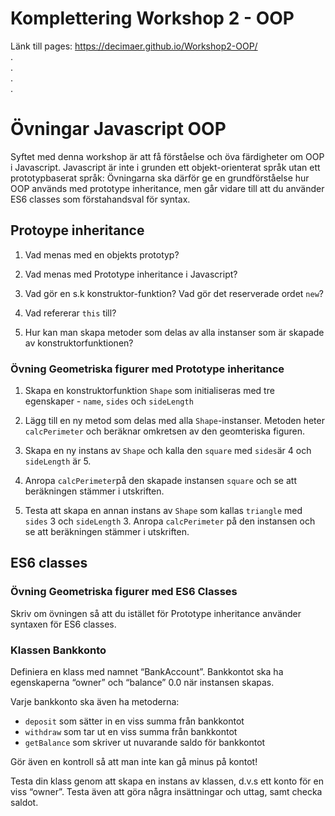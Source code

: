 # Komplettering Workshop 2 - OOP

Länk till pages: https://decimaer.github.io/Workshop2-OOP/  
.  
.  
.  
.

# Övningar Javascript OOP

Syftet med denna workshop är att få förståelse och öva färdigheter om OOP i Javascript. Javascript är inte i grunden ett objekt-orienterat språk utan ett prototypbaserat språk: Övningarna ska därför ge en grundförståelse hur OOP används med prototype inheritance, men går vidare till att du använder ES6 classes som förstahandsval för syntax.

## Protoype inheritance

1. Vad menas med en objekts prototyp?

2. Vad menas med Prototype inheritance i Javascript?

3. Vad gör en s.k konstruktor-funktion? Vad gör det reserverade ordet `new`?

4. Vad refererar `this` till?

5. Hur kan man skapa metoder som delas av alla instanser som är skapade av konstruktorfunktionen?

### Övning Geometriska figurer med Prototype inheritance

1. Skapa en konstruktorfunktion `Shape` som initialiseras med tre egenskaper - `name`, `sides` och `sideLength`

2. Lägg till en ny metod som delas med alla `Shape`-instanser. Metoden heter `calcPerimeter` och beräknar omkretsen av den geomteriska figuren.

3. Skapa en ny instans av `Shape` och kalla den `square` med `sides`är 4 och `sideLength` är 5.

4. Anropa `calcPerimeter`på den skapade instansen `square` och se att beräkningen stämmer i utskriften.

5. Testa att skapa en annan instans av `Shape` som kallas `triangle` med `sides` 3 och `sideLength` 3. Anropa `calcPerimeter` på den instansen och se att beräkningen stämmer i utskriften.

## ES6 classes

### Övning Geometriska figurer med ES6 Classes

Skriv om övningen så att du istället för Prototype inheritance använder syntaxen för ES6 classes.

### Klassen Bankkonto

Definiera en klass med namnet “BankAccount”. Bankkontot ska ha egenskaperna “owner” och “balance” 0.0 när instansen skapas.

Varje bankkonto ska även ha metoderna:

-  `deposit` som sätter in en viss summa från bankkontot
-  `withdraw` som tar ut en viss summa från bankkontot
-  `getBalance` som skriver ut nuvarande saldo för bankkontot

Gör även en kontroll så att man inte kan gå minus på kontot!

Testa din klass genom att skapa en instans av klassen, d.v.s ett konto för en viss “owner”. Testa även att göra några insättningar och uttag, samt checka saldot.
